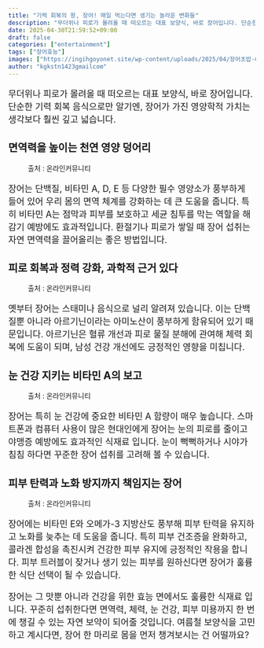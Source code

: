 ```yaml
---
title: "기력 회복의 왕, 장어! 매일 먹는다면 생기는 놀라운 변화들"
description: "무더위나 피로가 몰려올 때 떠오르는 대표 보양식, 바로 장어입니다. 단순한 기력 회복 음식으로만 알기엔, 장어가 가진 영양학적 가치는 생각보다 훨씬 깊고 넓습니다."
date: 2025-04-30T21:59:52+09:00
draft: false
categories: ["entertainment"]
tags: ["장어효능"]
images: ["https://ingihgoyonet.site/wp-content/uploads/2025/04/장어초밥-683x1024.jpg", "https://ingihgoyonet.site/wp-content/uploads/2025/04/장어요리-1024x683.jpg", "https://ingihgoyonet.site/wp-content/uploads/2025/04/장어덮밥-834x1024.jpg", "https://ingihgoyonet.site/wp-content/uploads/2025/04/장어-1024x683.png"]
author: "kgkstn1423gmailcom"
---
```


<p style="font-size:18px">무더위나 피로가 몰려올 때 떠오르는 대표 보양식, 바로 장어입니다. 단순한 기력 회복 음식으로만 알기엔, 장어가 가진 영양학적 가치는 생각보다 훨씬 깊고 넓습니다.</p> <h2 >면역력을 높이는 천연 영양 덩어리</h2> <figure ><img src="https://ingihgoyonet.site/wp-content/uploads/2025/04/장어초밥-683x1024.jpg" alt="" style="aspect-ratio:16/9;object-fit:cover"/><figcaption >출처 : 온라인커뮤니티</figcaption></figure> <p style="font-size:18px">장어는 단백질, 비타민 A, D, E 등 다양한 필수 영양소가 풍부하게 들어 있어 우리 몸의 면역 체계를 강화하는 데 큰 도움을 줍니다. 특히 비타민 A는 점막과 피부를 보호하고 세균 침투를 막는 역할을 해 감기 예방에도 효과적입니다. 환절기나 피로가 쌓일 때 장어 섭취는 자연 면역력을 끌어올리는 좋은 방법입니다.</p> <h2 >피로 회복과 정력 강화, 과학적 근거 있다</h2> <figure ><img src="https://ingihgoyonet.site/wp-content/uploads/2025/04/장어요리-1024x683.jpg" alt="" style="aspect-ratio:16/9;object-fit:cover"/><figcaption >출처 : 온라인커뮤니티</figcaption></figure> <p style="font-size:18px">옛부터 장어는 스태미나 음식으로 널리 알려져 있습니다. 이는 단백질뿐 아니라 아르기닌이라는 아미노산이 풍부하게 함유되어 있기 때문입니다. 아르기닌은 혈류 개선과 피로 물질 분해에 관여해 체력 회복에 도움이 되며, 남성 건강 개선에도 긍정적인 영향을 미칩니다.</p> <h2 >눈 건강 지키는 비타민 A의 보고</h2> <figure ><img src="https://ingihgoyonet.site/wp-content/uploads/2025/04/장어덮밥-834x1024.jpg" alt="" style="aspect-ratio:16/9;object-fit:cover"/><figcaption >출처 : 온라인커뮤니티</figcaption></figure> <p style="font-size:18px">장어는 특히 눈 건강에 중요한 비타민 A 함량이 매우 높습니다. 스마트폰과 컴퓨터 사용이 많은 현대인에게 장어는 눈의 피로를 줄이고 야맹증 예방에도 효과적인 식재료 입니다. 눈이 뻑뻑하거나 시야가 침침 하다면 꾸준한 장어 섭취를 고려해 볼 수 있습니다.</p> <h2 >피부 탄력과 노화 방지까지 책임지는 장어</h2> <figure ><img src="https://ingihgoyonet.site/wp-content/uploads/2025/04/장어-1024x683.png" alt="" style="aspect-ratio:16/9;object-fit:cover"/><figcaption >출처 : 온라인커뮤니티</figcaption></figure> <p style="font-size:18px">장어에는 비타민 E와 오메가-3 지방산도 풍부해 피부 탄력을 유지하고 노화를 늦추는 데 도움을 줍니다. 특히 피부 건조증을 완화하고, 콜라겐 합성을 촉진시켜 건강한 피부 유지에 긍정적인 작용을 합니다. 피부 트러블이 잦거나 생기 있는 피부를 원하신다면 장어가 훌륭한 식단 선택이 될 수 있습니다.</p> <p style="font-size:18px">장어는 그 맛뿐 아니라 건강을 위한 효능 면에서도 훌륭한 식재료 입니다. 꾸준히 섭취한다면 면역력, 체력, 눈 건강, 피부 미용까지 한 번에 챙길 수 있는 자연 보약이 되어줄 것입니다. 여름철 보양식을 고민하고 계시다면, 장어 한 마리로 몸을 먼저 챙겨보시는 건 어떨까요?</p>